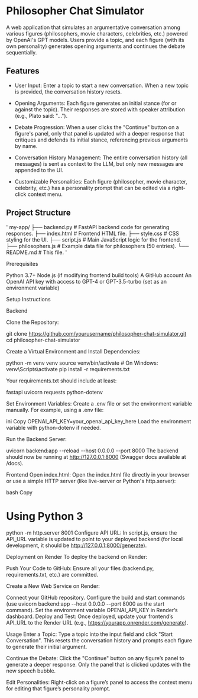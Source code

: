 # **Philosopher Chat Simulator**

A web application that simulates an argumentative conversation among various figures (philosophers, movie characters, celebrities, etc.) powered by OpenAI's GPT models. Users provide a topic, and each figure (with its own personality) generates opening arguments and continues the debate sequentially.

## Features

- User Input:
Enter a topic to start a new conversation. When a new topic is provided, the conversation history resets.

- Opening Arguments:
Each figure generates an initial stance (for or against the topic). Their responses are stored with speaker attribution (e.g., Plato said: "...").

- Debate Progression:
When a user clicks the "Continue" button on a figure's panel, only that panel is updated with a deeper response that critiques and defends its initial stance, referencing previous arguments by name.

- Conversation History Management:
The entire conversation history (all messages) is sent as context to the LLM, but only new messages are appended to the UI.

- Customizable Personalities:
Each figure (philosopher, movie character, celebrity, etc.) has a personality prompt that can be edited via a right-click context menu.

## Project Structure

'
my-app/
├── backend.py            # FastAPI backend code for generating responses.
├── index.html            # Frontend HTML file.
├── style.css             # CSS styling for the UI.
├── script.js             # Main JavaScript logic for the frontend.
├── philosophers.js       # Example data file for philosophers (50 entries).
└── README.md             # This file.
'

Prerequisites

Python 3.7+
Node.js (if modifying frontend build tools)
A GitHub account
An OpenAI API key with access to GPT-4 or GPT-3.5-turbo (set as an environment variable)

Setup Instructions

Backend

Clone the Repository:

git clone https://github.com/yourusername/philosopher-chat-simulator.git
cd philosopher-chat-simulator

Create a Virtual Environment and Install Dependencies:

python -m venv venv
source venv/bin/activate      # On Windows: venv\Scripts\activate
pip install -r requirements.txt

Your requirements.txt should include at least:

fastapi
uvicorn
requests
python-dotenv

Set Environment Variables:
Create a .env file or set the environment variable manually. For example, using a .env file:

ini
Copy
OPENAI_API_KEY=your_openai_api_key_here
Load the environment variable with python-dotenv if needed.

Run the Backend Server:


uvicorn backend:app --reload --host 0.0.0.0 --port 8000
The backend should now be running at http://127.0.0.1:8000 (Swagger docs available at /docs).

Frontend
Open index.html:
Open the index.html file directly in your browser or use a simple HTTP server (like live-server or Python's http.server):

bash
Copy
# Using Python 3
python -m http.server 8001
Configure API URL:
In script.js, ensure the API_URL variable is updated to point to your deployed backend (for local development, it should be http://127.0.0.1:8000/generate).

Deployment on Render
To deploy the backend on Render:

Push Your Code to GitHub:
Ensure all your files (backend.py, requirements.txt, etc.) are committed.

Create a New Web Service on Render:

Connect your GitHub repository.
Configure the build and start commands (use uvicorn backend:app --host 0.0.0.0 --port 8000 as the start command).
Set the environment variable OPENAI_API_KEY in Render’s dashboard.
Deploy and Test:
Once deployed, update your frontend’s API_URL to the Render URL (e.g., https://yourapp.onrender.com/generate).

Usage
Enter a Topic:
Type a topic into the input field and click "Start Conversation". This resets the conversation history and prompts each figure to generate their initial argument.

Continue the Debate:
Click the "Continue" button on any figure’s panel to generate a deeper response. Only the panel that is clicked updates with the new speech bubble.

Edit Personalities:
Right-click on a figure’s panel to access the context menu for editing that figure’s personality prompt.